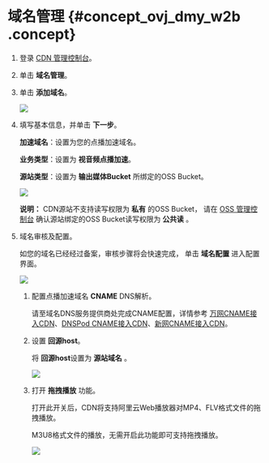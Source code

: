 # 域名管理 {#concept_ovj_dmy_w2b .concept}

1.  登录 [CDN 管理控制台](https://cdn.console.aliyun.com/?spm=5176.2020520001.0.0.mRqBX8#/)。
2.  单击 **域名管理**。
3.  单击 **添加域名**。

    ![](http://static-aliyun-doc.oss-cn-hangzhou.aliyuncs.com/assets/img/11359/15391666899992_zh-CN.png)

4.  填写基本信息，并单击 **下一步**。

    **加速域名**：设置为您的点播加速域名。

    **业务类型**：设置为 **视音频点播加速**。

    **源站类型**：设置为 **输出媒体Bucket** 所绑定的OSS Bucket。

    ![](http://static-aliyun-doc.oss-cn-hangzhou.aliyuncs.com/assets/img/11359/15391666899997_zh-CN.png)

    **说明：** CDN源站不支持读写权限为 **私有** 的OSS Bucket， 请在 [OSS 管理控制台](https://oss.console.aliyun.com/overview?spm=a2c4g.11186623.2.8.1782416e7b8XSf) 确认源站绑定的OSS Bucket读写权限为 **公共读** 。

5.  域名审核及配置。

    如您的域名已经经过备案，审核步骤将会快速完成， 单击 **域名配置** 进入配置界面。

    ![](http://static-aliyun-doc.oss-cn-hangzhou.aliyuncs.com/assets/img/11359/15391666899994_zh-CN.png)

    1.  配置点播加速域名 **CNAME** DNS解析。

        请至域名DNS服务提供商处完成CNAME配置，详情参考 [万网CNAME接入CDN](https://help.aliyun.com/document_detail/29725.html?spm=a2c4g.11186623.2.10.1782416e7b8XSf)、[DNSPod CNAME接入CDN](https://support.dnspod.cn/Kb/showarticle/tsid/32/?spm=a2c4g.11186623.2.11.1782416e7b8XSf)、[新网CNAME接入CDN](http://www.xinnet.com/service/cjwt/domain/guanli/1164.html?spm=a2c4g.11186623.2.12.1782416e7b8XSf)。

    2.  设置 **回源host**。

        将 **回源host**设置为 **源站域名** 。

        ![](http://static-aliyun-doc.oss-cn-hangzhou.aliyuncs.com/assets/img/11359/15391666899995_zh-CN.png)

    3.  打开 **拖拽播放** 功能。

        打开此开关后，CDN将支持阿里云Web播放器对MP4、FLV格式文件的拖拽播放。

        M3U8格式文件的播放，无需开启此功能即可支持拖拽播放。

        ![](http://static-aliyun-doc.oss-cn-hangzhou.aliyuncs.com/assets/img/11359/15391666909996_zh-CN.png)


